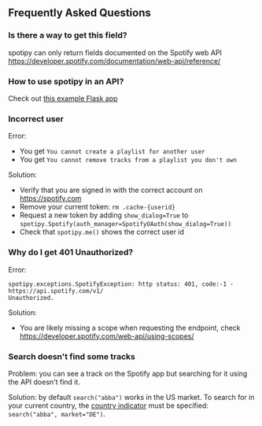 ## Frequently Asked Questions

### Is there a way to get this field?

spotipy can only return fields documented on the Spotify web API https://developer.spotify.com/documentation/web-api/reference/

### How to use spotipy in an API?

Check out [this example Flask app](examples/app.py)

### Incorrect user

Error:

 - You get `You cannot create a playlist for another user`
 - You get `You cannot remove tracks from a playlist you don't own`

Solution:

 - Verify that you are signed in with the correct account on https://spotify.com
 - Remove your current token: `rm .cache-{userid}`
 - Request a new token by adding `show_dialog=True` to `spotipy.Spotify(auth_manager=SpotifyOAuth(show_dialog=True))`
 - Check that `spotipy.me()` shows the correct user id

### Why do I get 401 Unauthorized?

Error:

    spotipy.exceptions.SpotifyException: http status: 401, code:-1 - https://api.spotify.com/v1/
    Unauthorized.

Solution:

 - You are likely missing a scope when requesting the endpoint, check
https://developer.spotify.com/web-api/using-scopes/

### Search doesn't find some tracks

Problem: you can see a track on the Spotify app but searching for it using the API doesn't find it.
 
Solution: by default `search("abba")` works in the US market.
To search for in your current country, the [country indicator](https://en.wikipedia.org/wiki/ISO_3166-1_alpha-2)
must be specified: `search("abba", market="DE")`.
